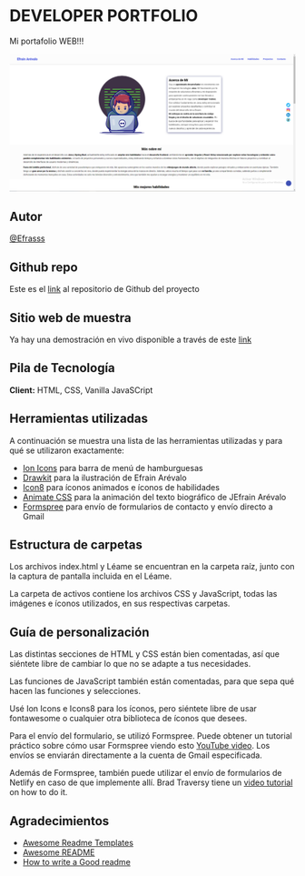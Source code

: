 # DEVELOPER PORTFOLIO

Mi portafolio WEB!!!

![Efrain Arévalo](efra.porta.PNG)

## Autor

[@Efrasss](https://github.com/efrasss?tab=repositories)

## Github repo

Este es el [link](https://github.com/Efraska/portafolioWeb.git) al repositorio de Github del proyecto

## Sitio web de muestra

Ya hay una demostración en vivo disponible a través de este [link](https://eager-williams-af0d00.netlify.app/?)

## Pila de Tecnología

**Client:** HTML, CSS, Vanilla JavaSCript

## Herramientas utilizadas

A continuación se muestra una lista de las herramientas utilizadas y para qué se utilizaron exactamente:

- [Ion Icons](https://ionic.io/ionicons) para barra de menú de hamburguesas
- [Drawkit](https://www.drawkit.io/) para la ilustración de Efrain Arévalo
- [Icon8](https://icons8.com/) para íconos animados e íconos de habilidades
- [Animate CSS](https://animate.style/) para la animación del texto biográfico de JEfrain Arévalo
- [Formspree](https://formspree.io/) para envío de formularios de contacto y envío directo a Gmail

## Estructura de carpetas

Los archivos index.html y Léame se encuentran en la carpeta raíz, junto con la captura de pantalla incluida en el Léame.

La carpeta de activos contiene los archivos CSS y JavaScript, todas las imágenes e íconos utilizados, en sus respectivas carpetas.

## Guía de personalización

Las distintas secciones de HTML y CSS están bien comentadas, así que siéntete libre de cambiar lo que no se adapte a tus necesidades.

Las funciones de JavaScript también están comentadas, para que sepa qué hacen las funciones y selecciones.

Usé Ion Icons e Icons8 para los íconos, pero siéntete libre de usar fontawesome o cualquier otra biblioteca de íconos que desees.

Para el envío del formulario, se utilizó Formspree. Puede obtener un tutorial práctico sobre cómo usar Formspree viendo esto [YouTube video](https://formspree.io/). Los envíos se enviarán directamente a la cuenta de Gmail especificada.


Además de Formspree, también puede utilizar el envío de formularios de Netlify en caso de que implemente allí. Brad Traversy tiene un [video tutorial](https://www.youtube.com/watch?v=6ElQ689HRcY) on how to do it.


## Agradecimientos

- [Awesome Readme Templates](https://awesomeopensource.com/project/elangosundar/awesome-README-templates)
- [Awesome README](https://github.com/matiassingers/awesome-readme)
- [How to write a Good readme](https://bulldogjob.com/news/449-how-to-write-a-good-readme-for-your-github-project)

